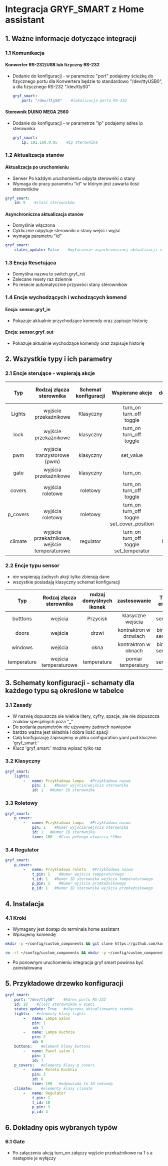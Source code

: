# Integracja GRYF_SMART z Home assistant

## 1. Ważne informacje dotyczące integracji

### 1.1 Komunikacja

#### Konwerter RS-232/USB lub fizyczny RS-232

- Dodanie do konfiguracji - w parametrze "port" podajemy ścieżkę do fizycznego portu dla Konwertera będzie to standardowo "/dev/ttyUSB0", a dla fizycznego RS-232 "/dev/ttyS0"
  ```yaml
  gryf_smart:
      port: "/dev/ttyS0"    #lokalizacja portu RS-232
  ```

#### Sterownik DUINO MEGA 2560

- Dodanie do konfiguracji - w parametrze "ip" podajemy adres ip sterownika
  ```yaml
  gryf_smart:
      ip: 192.168.0.95    #ip sterownika
  ```

### 1.2 Aktualizacja stanów

#### Aktualizacja po uruchomieniu

- Serwer Po każdym uruchomieniu odpyta sterowniki o stany
- Wymaga do pracy parametru "id" w którym jest zawarta ilość sterowników

```yaml
gryf_smart:
    id: 9    #ilość sterowników
```

#### Asynchroniczna aktualizacja stanów

- Domyślnie włączona
- Cyklicznie odpytuje sterowniki o stany wejść i wyjść
- wymaga parametru "id"

```yaml
gryf_smart:
    states_update: False    #wyłaczenie asynchronicznej aktualizacji stanów
```

### 1.3 Encja Resetująca

- Domyślna nazwa to switch.gryf_rst
- Zalecane resety raz dziennie
- Po resecie automatycznie przywróci stany sterowników

### 1.4 Encje wychodzących i wchodzących komend

#### Encja: sensor.gryf_in

- Pokazuje aktualnie przychodzące komendy oraz zapisuje historię

#### Encja: sensor.gryf_out

- Pokazuje aktualnie wychodzące komendy oraz zapisuje historię

## 2. Wszystkie typy i ich parametry

### 2.1 Encje sterujące - wspierają akcje
|  Typ  | Rodzaj złącza sterownika | Schemat konfiguracji |        Wspierane akcje        | rodzaj domyślnych ikonek |               zastosowanie                |       Typ encji        |
| :----: | :------------------------: | :------------------: |:-----------------------------:|:------------------------:|:-----------------------------------------:|:----------------------:|
| Lights |  wyjście przekaźnikowe  |      Klasyczny      | turn_on<br>turn_off<br>toggle |         Żarówka          |            lampy i oświetlenie            |         switch         |
| lock| wyjście przekaźnikowe| klasyczny| turn_on<br> turn_off<br>toggle|          Kłudka|                zamek drzwi                |    switch    |
 | pwm | wyjścia tranzystorowe (pwm) | klasyczny| set_value | Żarówka|                listwy LED                 |    number    |
|gate | wyjścia przekaźnikowe| klasyczny| turn_on| Brama|              otwieanie bram               | switch|
|covers| wyjścia roletowe| roletowy| turn_on<br>turn_off<br>toggle| Rolety|sterowanie <br>roletami nie <br>na procent | cover|
|p_covers| wyjścia roletowy| roletowy| turn_on<br>turn_off<br>toggle<br>set_cover_position| Rolety|               sterowanie roletami <br>na konkretny<br>procent|cover|
|climate|wyjście przekaźnikowe,<br>wejście temperaturowe| regulator|turn_on<br>turn_off<br>toggle<br>set_temperatur| Regularoe| prosty regularoe<br>dwustawny| climate

### 2.2 Encje typu sensor 
- nie wspierają żadnych akcji tylko zbierają dane
- wszystkie posiadają klasyczny schemat konfiguracji

|  Typ  | Rodzaj złącza sterownika  |rodzaj domyślnych ikonek |      zastosowanie      |       Typ encji        |
| :----: | :------------------------: |:-----------------------:|:----------------------:|:----------------------:|
 | butttons | wejścia |       Przycisk         |   klasyczne wejścia    |  sensor |
| doors | wejścia|         drzwi          | kontraktron w drzwiach | binary sensor|
| windows | wejścia|           okna          |  kontraktron w oknach  | binary sensor|
| temperature | wejścia temperaturowe | temperatura | pomiar temperatury | sensor |

## 3. Schematy konfiguracji - schamaty dla każdego typu są określone w tabelce


### 3.1 Zasady

- W nazwię dopuszcza sie wielkie litery, cyfry, spacje, ale nie dopuszcza znaków specjalnych poza "_"
- Do podania parametrów nie używamy żadnych nawiasów
- bardzo ważna jest składnia i dobra ilość spacji
- Całą konfigurację zapisujemy w pliku configuration.yaml pod kluczem 'gryf_smart:'
- Klucz 'gryf_smart:' można wpisać tylko raz

### 3.2 Klasyczny

```yaml
gryf_smart:   
    lights: 
        -   name: Przykładowa lampa   #Przykładowa nazwa
            pin: 1    #Numer wyjścia/wejścia sterownika
            id: 1   #Numer ID sterownika
```
### 3.3 Roletowy

```yaml
gryf_smart:   
    p_cover: 
        -   name: Przykładowa lampa   #Przykładowa nazwa
            pin: 1    #Numer wyjścia/wejścia sterownika
            id: 1   #Numer ID sterownika
            time: 100   #Czas pełnego otwarcia *10ms
```
### 3.4 Regulator

```yaml
gryf_smart:   
    p_cover: 
        -   name: Przykładowa roleta   #Przykładowa nazwa
            t_pin: 1    #Numer wejścia temperaturowgo
            t_id: 1   #Numer ID sterownika wejścia temperaturowego
            p_pin: 1    #Numer wyjścia przekaźnikowego
            p_id: 1   #Numer ID sterownika wyjścia przekażnikowego
```

## 4. Instalacja

### 4.1 Kroki

- Wymagany jest dostęp do terminala home assistant
- Wpisujemy komendę

```bash
mkdir -p ~/config/custom_components && git clone https://github.com/karlowiczpl/gryf-smart.git ~/config/custom_components
```

```bash
rm -rf ~/config/custom_components && mkdir -p ~/config/custom_components && cd ~/config/custom_components && git clone https://github.com/karlowiczpl/gryf-smart.git
```
- Po ponownym uruchomieniu integracja gryf smart powinna być zainstalowana

## 5. Przykładowe drzewko konfiguracji

```yaml
gryf_smart:
    port: "/dev/ttyS0"    #Adres portu RS-232
    id: 10    #Ilość sterowników w sieci
    states_update: True   #włączone aktualizowanie stanów
    lights:   #elementy klasy lights
        -   name: Lampa Salon     
            pin: 1
            id: 1
        -   name: Lampa Kuchnia    
            pin: 2
            id: 8
    buttons:    #element klasy buttons
        -   name: Panel salon 1  
            pin: 1
            id: 7
    p_covers:   #elementy klasy p_covers
        -   name: Roleta Kuchnia
            pin: 3
            id: 6
            time: 100   #odpowiada to 10 sekundą
    climate:    #elementy klasy climate
        -   name: Regulator
            t_pin: 1
            t_id: 10
            p_pin: 3
            p_id: 4

```
## 6. Dokładny opis wybranych typów

### 6.1 Gate

- Po załączeniu akcją turn_on załączy wyjście przekaźnikowe na 1 s a następnie je wyłączy



